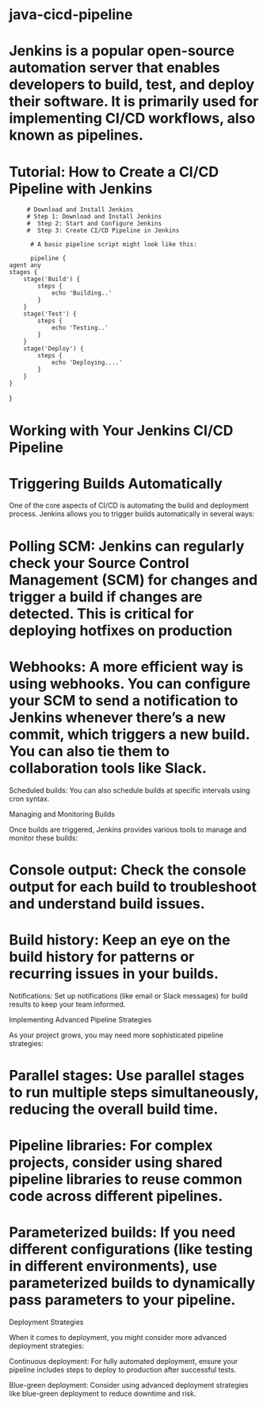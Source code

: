 # java-cicd-pipeline
# Jenkins is a popular open-source automation server that enables developers to build, test, and deploy their software. It is primarily used for implementing CI/CD workflows, also known as pipelines.


# Tutorial: How to Create a CI/CD Pipeline with Jenkins  

         # Download and Install Jenkins
         # Step 1: Download and Install Jenkins
         #  Step 2: Start and Configure Jenkins
         #  Step 3: Create CI/CD Pipeline in Jenkins
          
          # A basic pipeline script might look like this:
          
          pipeline {
    agent any
    stages {
        stage('Build') {
            steps {
                echo 'Building..'
            }
        }
        stage('Test') {
            steps {
                echo 'Testing..'
            }
        }
        stage('Deploy') {
            steps {
                echo 'Deploying....'
            }
        }
    }
}

# Working with Your Jenkins CI/CD Pipeline

# Triggering Builds Automatically
One of the core aspects of CI/CD is automating the build and deployment process. Jenkins allows you to trigger builds automatically in several ways:

# Polling SCM: Jenkins can regularly check your Source Control Management (SCM) for changes and trigger a build if changes are detected. This is critical for deploying hotfixes on production

# Webhooks: A more efficient way is using webhooks. You can configure your SCM to send a notification to Jenkins whenever there’s a new commit, which triggers a new build. You can also tie them to collaboration tools like Slack.

Scheduled builds: You can also schedule builds at specific intervals using cron syntax.

Managing and Monitoring Builds

Once builds are triggered, Jenkins provides various tools to manage and monitor these builds:

# Console output: Check the console output for each build to troubleshoot and understand build issues.

# Build history: Keep an eye on the build history for patterns or recurring issues in your builds.

Notifications: Set up notifications (like email or Slack messages) for build results to keep your team informed.

Implementing Advanced Pipeline Strategies

As your project grows, you may need more sophisticated pipeline strategies:

# Parallel stages: Use parallel stages to run multiple steps simultaneously, reducing the overall build time.

# Pipeline libraries: For complex projects, consider using shared pipeline libraries to reuse common code across different pipelines.

# Parameterized builds: If you need different configurations (like testing in different environments), use parameterized builds to dynamically pass parameters to your pipeline.

Deployment Strategies

When it comes to deployment, you might consider more advanced deployment strategies:

Continuous deployment: For fully automated deployment, ensure your pipeline includes steps to deploy to production after successful tests.

Blue-green deployment: Consider using advanced deployment strategies like blue-green deployment to reduce downtime and risk.
